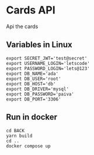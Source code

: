 # Cards API
Api the cards

## Variables in Linux

```
export SECRET_JWT='test@secret'
export USERNAME_LOGIN='letscode'
export PASSWORD_LOGIN='lets@123'
export DB_NAME='ada'
export DB_USER='root'
export DB_HOST='db'
export DB_DRIVER='mysql'
export DB_PASSWORD='paiva'
export DB_PORT='3306'
```

## Run in docker
```
cd BACK
yarn build
cd ..
docker compose up
```
